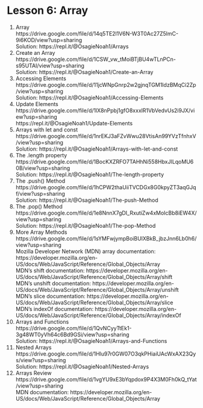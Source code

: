 # Lesson 6: Array

<ol>
  <li>Array</li>
  https://drive.google.com/file/d/14q5TE2l1V6N-W3T0Ac27Z5lmC-9i6KOD/view?usp=sharing<br>
  Solution: https://repl.it/@OsagieNoah1/Arrays<br>

  <li>Create an Array</li>
  https://drive.google.com/file/d/1CSW_vw_tMoiBTjBU4wTLnPCn-s95UTAI/view?usp=sharing<br>
  Solution: https://repl.it/@OsagieNoah1/Create-an-Array<br>

  <li>Accessing Elements</li>
  https://drive.google.com/file/d/11jcWNpGnrp2w2gjnqTGM1IdzBMqCi2Zp/view?usp=sharing<br>
  Solution: https://repl.it/@OsagieNoah1/Accessing-Elements<br>

  <li>Update Elements</li>
  https://drive.google.com/file/d/1lX8nPpbj1gfO8xxxlR1VbVedvUs2i9JX/view?usp=sharing<br>
  https://repl.it/@OsagieNoah1/Update-Elements<br>

  <li>Arrays with let and const</li>
  https://drive.google.com/file/d/1nrEKJ3aFZvWwu28VtisAn99YVzTfnhxV/view?usp=sharing<br>
  Solution: https://repl.it/@OsagieNoah1/Arrays-with-let-and-const<br>

  <li>The .length property</li>
  https://drive.google.com/file/d/1BocKXZRFO7TAHhNi558HbxJILqoMU60B/view?usp=sharing<br>
  Solution: https://repl.it/@OsagieNoah1/The-length-property<br>

  <li>The .push() Method</li>
  https://drive.google.com/file/d/1hCPW2thaUiiTVCDGx8G0kpyZT3aqGJqf/view?usp=sharing<br>
  Solution: https://repl.it/@OsagieNoah1/The-push-Method<br>

  <li>The .pop() Method</li>
  https://drive.google.com/file/d/1e8NnnX7gDI_RxutiZw4xMoIcBb8iEW4X/view?usp=sharing<br>
  Solution: https://repl.it/@OsagieNoah1/The-pop-Method<br>

  <li>More Array Methods</li>
  https://drive.google.com/file/d/1sYMFwjympBoiBUlXBkB_jbzJnn6Lb0h6/view?usp=sharing<br>
  Mozilla Developer Network (MDN) array documentation:
  https://developer.mozilla.org/en-US/docs/Web/JavaScript/Reference/Global_Objects/Array<br>
  MDN’s shift documentation:
  https://developer.mozilla.org/en-US/docs/Web/JavaScript/Reference/Global_Objects/Array/shift<br>
  MDN’s unshift documentation:
  https://developer.mozilla.org/en-US/docs/Web/JavaScript/Reference/Global_Objects/Array/unshift<br>
  MDN’s slice documentation:
  https://developer.mozilla.org/en-US/docs/Web/JavaScript/Reference/Global_Objects/Array/slice<br>
  MDN’s indexOf documentation:
  https://developer.mozilla.org/en-US/docs/Web/JavaScript/Reference/Global_Objects/Array/indexOf<br>

  <li>Arrays and Functions</li>
  https://drive.google.com/file/d/1QvNCyyTtEk1-3g48WT0yVh64c6Bd9GSi/view?usp=sharing<br>
  Solution: https://repl.it/@OsagieNoah1/Arrays-and-Functions<br>

  <li>Nested Arrays</li>
  https://drive.google.com/file/d/1Hlu97r0GW07O3qkPHiaiUAcWxAX23Qys/view?usp=sharing<br>
  Solution: https://repl.it/@OsagieNoah1/Nested-Arrays<br>

  <li>Arrays Review</li>
  https://drive.google.com/file/d/1vgYU9xE3bYqpdox9P4X3M0Fh0kQ_tYat/view?usp=sharing<br>
  MDN documentation:
  https://developer.mozilla.org/en-US/docs/Web/JavaScript/Reference/Global_Objects/Array<br>
 <ol />
